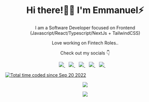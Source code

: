 <p align="center">
  <h1 align='center'>Hi there!👋🏾 I'm Emmanuel⚡</h1> 
  <p align="center"> I am a Software Developer focused on Frontend (Javascript/React/Typescript/NextJs + TailwindCSS)</p>
  <p align='center'>Love working on Fintech Roles..</p>
  <p align='center'> Check out my socials 👇</p>
</p>
<!-- todYwd -->
<p align='center'>
<a href="https://wa.me/2348100491864?text=Hello+odoi" target="_blank">
  <img src="https://img.shields.io/badge/WHATSAPP-%2325D366.svg?&style=for-the-badge&logo=whatsapp&logoColor=white" />
</a>&nbsp;&nbsp;
<a href="https://twitter.com/odoi_oftech" target="_blank">
  <img src="https://img.shields.io/badge/twitter-%231DA1F2.svg?&style=for-the-badge&logo=twitter&logoColor=white" />
</a>&nbsp;&nbsp;
<a href="https://www.linkedin.com/in/emmadindu/" target="_blank">
  <img src="https://img.shields.io/badge/linkedin-%230077B5.svg?&style=for-the-badge&logo=linkedin&logoColor=white" />
</a>&nbsp;&nbsp;
<a href="mailto:emmanuelnwobodoc04@gmail.com@gmail.com" target="_blank">
  <img src="https://img.shields.io/badge/email me-%23D14836.svg?&style=for-the-badge&logo=gmail&logoColor=white" />
</a>&nbsp;&nbsp;
 <a href="https://komarev.com/ghpvc/?username=emmanueldindu&label=PROFILE+VIEWS">
    <img src="https://komarev.com/ghpvc/?username=emmanueldindu&label=PROFILE+VIEWS&style=for-the-badge&color=green" />
  </a>&nbsp;&nbsp;
  </a>&nbsp;&nbsp;
  
 <a href="https://wakatime.com/@11f29c58-da34-47f8-b4f4-320d060467f8"><img src="https://wakatime.com/badge/user/11f29c58-da34-47f8-b4f4-320d060467f8.svg" alt="Total time coded since Sep 20 2022" /></a>


  <p align = "center">
  <img src = "https://github-readme-stats.vercel.app/api?username=emmanueldindu&show_icons=true&theme=tokyonight&line_height=25">
  </p>


  <p align="center">
   <img src = "http://github-readme-streak-stats.herokuapp.com?user=emmanueldindu&theme=blueberry&date_format=M%20j%5B%2C%20Y%5D">
</p>

</p>

<!---
emmanueldindu/emmanueldindu is a ✨ special ✨ repository because its `README.md` (this file) appears on your GitHub profile.
You can click the Preview link to take a look at your changes.
--->
